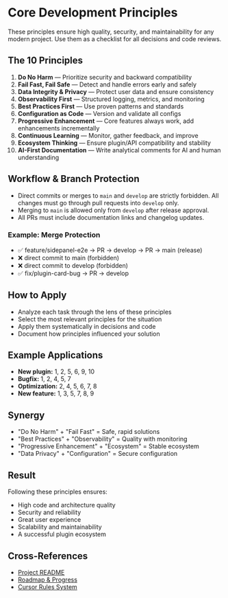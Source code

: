# Core Development Principles

These principles ensure high quality, security, and maintainability for any modern project. Use them as a checklist for all decisions and code reviews.

## The 10 Principles
1. **Do No Harm** — Prioritize security and backward compatibility
2. **Fail Fast, Fail Safe** — Detect and handle errors early and safely
3. **Data Integrity & Privacy** — Protect user data and ensure consistency
4. **Observability First** — Structured logging, metrics, and monitoring
5. **Best Practices First** — Use proven patterns and standards
6. **Configuration as Code** — Version and validate all configs
7. **Progressive Enhancement** — Core features always work, add enhancements incrementally
8. **Continuous Learning** — Monitor, gather feedback, and improve
9. **Ecosystem Thinking** — Ensure plugin/API compatibility and stability
10. **AI-First Documentation** — Write analytical comments for AI and human understanding

## Workflow & Branch Protection
- Direct commits or merges to `main` and `develop` are strictly forbidden. All changes must go through pull requests into `develop` only.
- Merging to `main` is allowed only from `develop` after release approval.
- All PRs must include documentation links and changelog updates.

### Example: Merge Protection
- ✅ feature/sidepanel-e2e → PR → develop → PR → main (release)
- ❌ direct commit to main (forbidden)
- ❌ direct commit to develop (forbidden)
- ✅ fix/plugin-card-bug → PR → develop

## How to Apply
- Analyze each task through the lens of these principles
- Select the most relevant principles for the situation
- Apply them systematically in decisions and code
- Document how principles influenced your solution

## Example Applications
- **New plugin:** 1, 2, 5, 6, 9, 10
- **Bugfix:** 1, 2, 4, 5, 7
- **Optimization:** 2, 4, 5, 6, 7, 8
- **New feature:** 1, 3, 5, 7, 8, 9

## Synergy
- "Do No Harm" + "Fail Fast" = Safe, rapid solutions
- "Best Practices" + "Observability" = Quality with monitoring
- "Progressive Enhancement" + "Ecosystem" = Stable ecosystem
- "Data Privacy" + "Configuration" = Secure configuration

## Result
Following these principles ensures:
- High code and architecture quality
- Security and reliability
- Great user experience
- Scalability and maintainability
- A successful plugin ecosystem

## Cross-References
- [Project README](../../README.md)
- [Roadmap & Progress](../../memory-bank/progress.md)
- [Cursor Rules System](../cursor-rules-system.md) 
